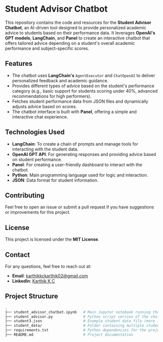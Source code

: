 # **Student Advisor Chatbot**

This repository contains the code and resources for the **Student Advisor Chatbot**, an AI-driven tool designed to provide personalized academic advice to students based on their performance data. It leverages **OpenAI's GPT models**, **LangChain**, and **Panel** to create an interactive chatbot that offers tailored advice depending on a student's overall academic performance and subject-specific scores.

## **Features**
- The chatbot uses **LangChain's** `AgentExecutor` and `ChatOpenAI` to deliver personalized feedback and academic guidance.
- Provides different types of advice based on the student's performance category (e.g., basic support for students scoring under 40%, advanced recommendations for high performers).
- Fetches student performance data from JSON files and dynamically adjusts advice based on scores.
- The chatbot interface is built with **Panel**, offering a simple and interactive chat experience.


## **Technologies Used**
- **LangChain**: To create a chain of prompts and manage tools for interacting with the student data.
- **OpenAI GPT API**: For generating responses and providing advice based on student performance.
- **Panel**: For creating a user-friendly dashboard to interact with the chatbot.
- **Python**: Main programming language used for logic and interaction.
- **JSON**: Data format for student information.

## **Contributing**
Feel free to open an issue or submit a pull request if you have suggestions or improvements for this project.

## **License**
This project is licensed under the **MIT License**.

## **Contact**
For any questions, feel free to reach out at:

- **Email**: karthikkckarthik02@gmail.com
- **LinkedIn**: [Karthik K C](https://www.linkedin.com/in/karthik-k-c-695540209/)



## **Project Structure**
```bash
.
├── student_advisor_chatbot.ipynb   # Main Jupyter notebook running the chatbot
├── student_advisor.py              # Python script version of the chatbot
├── student3.json                   # Example student data file (more in the same format)
├── student_data/                   # Folder containing multiple student JSON data files
├── requirements.txt                # Python dependencies for the project
├── README.md                       # Project documentation




